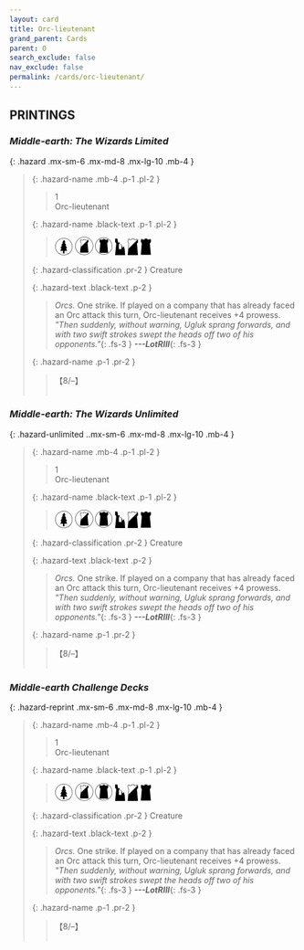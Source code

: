 ```yaml
---
layout: card
title: Orc-lieutenant
grand_parent: Cards
parent: O
search_exclude: false
nav_exclude: false
permalink: /cards/orc-lieutenant/
---
```


## PRINTINGS


### _Middle-earth: The Wizards Limited_

{: .hazard .mx-sm-6 .mx-md-8 .mx-lg-10 .mb-4 }
> {: .hazard-name .mb-4 .p-1 .pl-2 }
> > <div class="hazard-mp">1</div>
> > <div class="card-name">Orc-lieutenant</div>
>
> {: .hazard-name .black-text .p-1 .pl-2 }
> > ![](/assets/images/wilderness.svg) ![](/assets/images/shadow-land.svg) ![](/assets/images/dark-domain.svg) ![](/assets/images/ruinlair.svg) ![](/assets/images/shadow-hold.svg) ![](/assets/images/dark-hold.svg)
>
> {: .hazard-classification .pr-2 }
> Creature
>
> {: .hazard-text .black-text .p-2 }
> > _Orcs._ One strike. If played on a company that has already faced an Orc attack this turn, Orc-lieutenant receives +4 prowess. <br>_"Then suddenly, without warning, Ugluk sprang forwards, and with two swift strokes swept the heads off two of his opponents."_{: .fs-3 } ***---&#65279;LotRIII***{: .fs-3 } 
>
> {: .hazard-name .p-1 .pr-2 }
> > <div class="card-shield">【8/&ndash;】</div>
> > <div class="card-corruption">&nbsp;</div>

### _Middle-earth: The Wizards Unlimited_

{: .hazard-unlimited ..mx-sm-6 .mx-md-8 .mx-lg-10 .mb-4 }
> {: .hazard-name .mb-4 .p-1 .pl-2 }
> > <div class="hazard-mp">1</div>
> > <div class="card-name">Orc-lieutenant</div>
>
> {: .hazard-name .black-text .p-1 .pl-2 }
> > ![](/assets/images/wilderness.svg) ![](/assets/images/shadow-land.svg) ![](/assets/images/dark-domain.svg) ![](/assets/images/ruinlair.svg) ![](/assets/images/shadow-hold.svg) ![](/assets/images/dark-hold.svg)
>
> {: .hazard-classification .pr-2 }
> Creature
>
> {: .hazard-text .black-text .p-2 }
> > _Orcs._ One strike. If played on a company that has already faced an Orc attack this turn, Orc-lieutenant receives +4 prowess. <br>_"Then suddenly, without warning, Ugluk sprang forwards, and with two swift strokes swept the heads off two of his opponents."_{: .fs-3 } ***---&#65279;LotRIII***{: .fs-3 } 
>
> {: .hazard-name .p-1 .pr-2 }
> > <div class="card-shield">【8/&ndash;】</div>
> > <div class="card-corruption-white">&nbsp;</div>

### _Middle-earth Challenge Decks_

{: .hazard-reprint .mx-sm-6 .mx-md-8 .mx-lg-10 .mb-4 }
> {: .hazard-name .mb-4 .p-1 .pl-2 }
> > <div class="hazard-mp">1</div>
> > <div class="card-name">Orc-lieutenant</div>
>
> {: .hazard-name .black-text .p-1 .pl-2 }
> > ![](/assets/images/wilderness.svg) ![](/assets/images/shadow-land.svg) ![](/assets/images/dark-domain.svg) ![](/assets/images/ruinlair.svg) ![](/assets/images/shadow-hold.svg) ![](/assets/images/dark-hold.svg)
>
> {: .hazard-classification .pr-2 }
> Creature
>
> {: .hazard-text .black-text .p-2 }
> > _Orcs._ One strike. If played on a company that has already faced an Orc attack this turn, Orc-lieutenant receives +4 prowess. <br>_"Then suddenly, without warning, Ugluk sprang forwards, and with two swift strokes swept the heads off two of his opponents."_{: .fs-3 } ***---&#65279;LotRIII***{: .fs-3 } 
>
> {: .hazard-name .p-1 .pr-2 }
> > <div class="card-shield">【8/&ndash;】</div>
> > <div class="card-corruption-white">&nbsp;</div>
